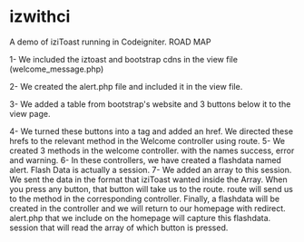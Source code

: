 # izwithci
A demo of iziToast running in Codeigniter.
ROAD MAP

1- We included the iztoast and bootstrap cdns in the view file (welcome_message.php)

2- We created the alert.php file and included it in the view file.

3- We added a table from bootstrap's website and 3 buttons below it to the view page.

4- We turned these buttons into a tag and added an href. We directed these hrefs to the relevant method in the Welcome controller using route.
5- We created 3 methods in the welcome controller. with the names success, error and warning.
6- In these controllers, we have created a flashdata named alert. Flash Data is actually a session.
7- We added an array to this session. We sent the data in the format that iziToast wanted inside the Array.
When you press any button, that button will take us to the route. route will send us to the method in the corresponding controller. Finally, a flashdata will be created in the controller and we will return to our homepage with redirect. alert.php that we include on the homepage will capture this flashdata. session that will read the array of which button is pressed.
